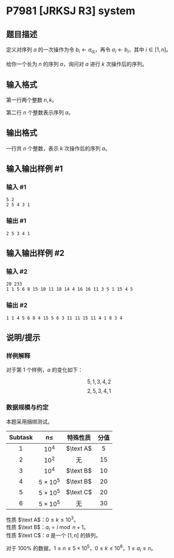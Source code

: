 # P7981 [JRKSJ R3] system

## 题目描述

定义对序列 $a$ 的一次操作为令 $b_i\gets a_{a_i}$，再令 $a_i\gets b_i$，其中 $i\in[1,n]$。

给你一个长为 $n$ 的序列 $a$，询问对 $a$ 进行 $k$ 次操作后的序列。

## 输入格式

第一行两个整数 $n,k$。

第二行 $n$ 个整数表示序列 $a$。

## 输出格式

一行共 $n$ 个整数，表示 $k$ 次操作后的序列 $a$。

## 输入输出样例 #1

### 输入 #1

```
5 2
2 5 4 3 1
```

### 输出 #1

```
2 5 3 4 1
```

## 输入输出样例 #2

### 输入 #2

```
20 233
1 1 5 6 8 15 10 11 18 14 4 16 16 11 3 5 1 15 4 5
```

### 输出 #2

```
1 1 4 5 6 8 4 15 5 6 3 11 11 15 11 4 1 8 3 4
```

## 说明/提示

### 样例解释

对于第 $1$ 个样例，$a$ 的变化如下：

$$5,1,3,4,2$$
$$2,5,3,4,1$$

### 数据规模与约定

本题采用捆绑测试。

| $\text{Subtask}$ | $n\le$ | 特殊性质 | 分值 |
| :----------: | :----------: | :----------: | :----------: |
| $1$ | $10^4$ | $\text A$ | $5$ |
| $2$ | $10^2$ | 无 | $15$ |
| $3$ | $10^4$ | $\text B$ | $10$ |
| $4$ | $5\times 10^5$ | $\text B$ | $20$ |
| $5$ | $5\times 10^5$ | $\text C$ | $20$ |
| $6$ | $5\times 10^5$ | 无 | $30$ |

性质 $\text A$：$0\le k\le 10^3$。\
性质 $\text B$：$a_i=i\bmod n+1$。\
性质 $\text C$：$a$ 是一个 $[1,n]$ 的排列。

对于 $100\%$ 的数据，$1\le n\le 5\times 10^5$，$0\le k\le 10^9$，$1\le a_i\le n$。